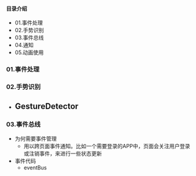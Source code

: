 #### 目录介绍
- 01.事件处理
- 02.手势识别
- 03.事件总线
- 04.通知
- 05.动画使用



### 01.事件处理





### 02.手势识别
- GestureDetector
    - 




### 03.事件总线
- 为何需要事件管理
    - 用以跨页面事件通知。比如一个需要登录的APP中，页面会关注用户登录或注销事件，来进行一些状态更新
- 事件代码
    - eventBus








